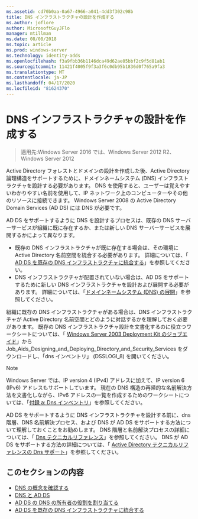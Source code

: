 ```yaml
---
ms.assetid: cd70b0aa-0a67-4966-a041-4dd3f302c98b
title: DNS インフラストラクチャの設計を作成する
ms.author: joflore
author: MicrosoftGuyJFlo
manager: mtillman
ms.date: 08/08/2018
ms.topic: article
ms.prod: windows-server
ms.technology: identity-adds
ms.openlocfilehash: f3a9fbb36b1146dca49d62ae05bbf2c9f5d81ab1
ms.sourcegitcommit: 11421f4005f9f3a3f6c0db95b1836d0f765a9fa3
ms.translationtype: MT
ms.contentlocale: ja-JP
ms.lasthandoff: 04/17/2020
ms.locfileid: "81624370"
---
```

# <a name="creating-a-dns-infrastructure-design"></a>DNS インフラストラクチャの設計を作成する

> 適用先:Windows Server 2016 では、Windows Server 2012 R2、Windows Server 2012

Active Directory フォレストとドメインの設計を作成した後、Active Directory 論理構造をサポートするために、ドメインネームシステム (DNS) インフラストラクチャを設計する必要があります。 DNS を使用すると、ユーザーは覚えやすいわかりやすい名前を使用して、IP ネットワーク上のコンピューターやその他のリソースに接続できます。 Windows Server 2008 の Active Directory Domain Services (AD DS) には DNS が必要です。

AD DS をサポートするように DNS を設計するプロセスは、既存の DNS サーバーサービスが組織に既に存在するか、または新しい DNS サーバーサービスを展開するかによって異なります。

- 既存の DNS インフラストラクチャが既に存在する場合は、その環境に Active Directory 名前空間を統合する必要があります。 詳細については、「 [AD DS を既存の DNS インフラストラクチャに統合する](../../ad-ds/plan/Integrating-AD-DS-into-an-Existing-DNS-Infrastructure.md)」を参照してください。
- DNS インフラストラクチャが配置されていない場合は、AD DS をサポートするために新しい DNS インフラストラクチャを設計および展開する必要があります。 詳細については、「[ドメインネームシステム (DNS) の展開](https://docs.microsoft.com/previous-versions/windows/it-pro/windows-server-2003/cc780661(v=ws.10))」を参照してください。

組織に既存の DNS インフラストラクチャがある場合は、DNS インフラストラクチャが Active Directory 名前空間とどのように対話するかを理解しておく必要があります。 既存の DNS インフラストラクチャ設計を文書化するのに役立つワークシートについては、「 [Windows Server 2003 Deployment Kit のジョブエイド](https://microsoft.com/download/details.aspx?id=9608)」から Job_Aids_Designing_and_Deploying_Directory_and_Security_Services をダウンロードし、「dns インベントリ」 (DSSLOGI_8) を開いてください。

> [!NOTE]
> Windows Server では、IP version 4 (IPv4) アドレスに加えて、IP version 6 (IPv6) アドレスもサポートしています。 現在の DNS 構造の再帰的な名前解決方法を文書化しながら、IPv6 アドレスの一覧を作成するためのワークシートについては、「[付録 a: Dns インベントリ](../../ad-ds/plan/Appendix-A--DNS-Inventory.md)」を参照してください。

AD DS をサポートするように DNS インフラストラクチャを設計する前に、dns 階層、DNS 名前解決プロセス、および DNS が AD DS をサポートする方法について理解しておくことをお勧めします。 DNS 階層と名前解決プロセスの詳細については、「 [Dns テクニカルリファレンス](https://docs.microsoft.com/previous-versions/windows/it-pro/windows-server-2003/cc779926(v=ws.10))」を参照してください。 DNS が AD DS をサポートする方法の詳細については、「 [Active Directory テクニカルリファレンスの Dns サポート](https://docs.microsoft.com/previous-versions/windows/it-pro/windows-server-2003/cc781627(v=ws.10))」を参照してください。

## <a name="in-this-section"></a>このセクションの内容

- [DNS の概念を確認する](../../ad-ds/plan/Reviewing-DNS-Concepts.md)
- [DNS と AD DS](../../ad-ds/plan/DNS-and-AD-DS.md)
- [AD DS の DNS の所有者の役割を割り当てる](../../ad-ds/deploy/Assigning-the-DNS-for-AD-DS-Owner-Role.md)
- [AD DS を既存の DNS インフラストラクチャに統合する](../../ad-ds/plan/../../ad-ds/plan/Integrating-AD-DS-into-an-Existing-DNS-Infrastructure.md)
